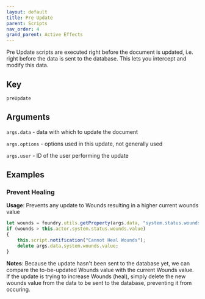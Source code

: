 ```yaml
---
layout: default
title: Pre Update
parent: Scripts
nav_order: 4
grand_parent: Active Effects
---
```


Pre Update scripts are executed right before the document is updated, i.e. right before the data is sent to the database. This lets you intercept and modify this data.

## Key

`preUpdate`

## Arguments 

`args.data` - data with which to update the document

`args.options` - options used in this update, not generally used

`args.user` - ID of the user performing the update

## Examples

### Prevent Healing

**Usage**: Prevents any update to Wounds resulting in a higher current wounds value

```js
let wounds = foundry.utils.getProperty(args.data, "system.status.wounds.value")
if (wounds > this.actor.system.status.wounds.value)
{
	this.script.notification("Cannot Heal Wounds");
    delete args.data.system.wounds.value;
}
```

**Notes**: Because the update hasn't been sent to the database yet, we can compare the to-be-updated Wounds value with the current Wounds value. If the update is trying to increase Wounds (heal), simply delete the new wounds value from the data to be sent to the database, preventing it from occuring. 